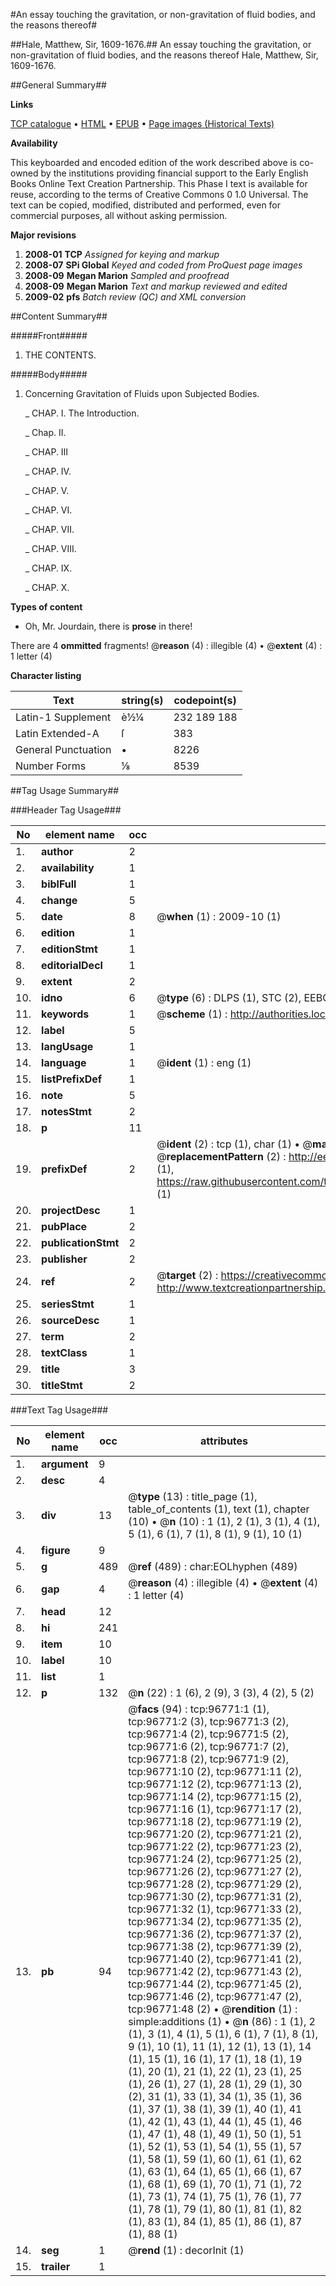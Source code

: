 #An essay touching the gravitation, or non-gravitation of fluid bodies, and the reasons thereof#

##Hale, Matthew, Sir, 1609-1676.##
An essay touching the gravitation, or non-gravitation of fluid bodies, and the reasons thereof
Hale, Matthew, Sir, 1609-1676.

##General Summary##

**Links**

[TCP catalogue](http://www.ota.ox.ac.uk/tcp/)  • 
[HTML](http://tei.it.ox.ac.uk/tcp/Texts-HTML/free/A44/A44172.html)  • 
[EPUB](http://tei.it.ox.ac.uk/tcp/Texts-EPUB/free/A44/A44172.epub) • 
[Page images (Historical Texts)](https://data.historicaltexts.jisc.ac.uk/view?pubId=eebo-13031625e&pageId=eebo-13031625e-96771-1)

**Availability**

This keyboarded and encoded edition of the
	       work described above is co-owned by the institutions
	       providing financial support to the Early English Books
	       Online Text Creation Partnership. This Phase I text is
	       available for reuse, according to the terms of Creative
	       Commons 0 1.0 Universal. The text can be copied,
	       modified, distributed and performed, even for
	       commercial purposes, all without asking permission.

**Major revisions**

1. __2008-01__ __TCP__ *Assigned for keying and markup*
1. __2008-07__ __SPi Global__ *Keyed and coded from ProQuest page images*
1. __2008-09__ __Megan Marion__ *Sampled and proofread*
1. __2008-09__ __Megan Marion__ *Text and markup reviewed and edited*
1. __2009-02__ __pfs__ *Batch review (QC) and XML conversion*

##Content Summary##

#####Front#####

1. THE CONTENTS.

#####Body#####

1. Concerning Gravitation of Fluids upon Subjected Bodies.

    _ CHAP. I. The Introduction.

    _ Chap. II.

    _ CHAP. III

    _ CHAP. IV.

    _ CHAP. V.

    _ CHAP. VI.

    _ CHAP. VII.

    _ CHAP. VIII.

    _ CHAP. IX.

    _ CHAP. X.

**Types of content**

  * Oh, Mr. Jourdain, there is **prose** in there!

There are 4 **ommitted** fragments! 
 @__reason__ (4) : illegible (4)  •  @__extent__ (4) : 1 letter (4)

**Character listing**


|Text|string(s)|codepoint(s)|
|---|---|---|
|Latin-1 Supplement|è½¼|232 189 188|
|Latin Extended-A|ſ|383|
|General Punctuation|•|8226|
|Number Forms|⅛|8539|

##Tag Usage Summary##

###Header Tag Usage###

|No|element name|occ|attributes|
|---|---|---|---|
|1.|__author__|2||
|2.|__availability__|1||
|3.|__biblFull__|1||
|4.|__change__|5||
|5.|__date__|8| @__when__ (1) : 2009-10 (1)|
|6.|__edition__|1||
|7.|__editionStmt__|1||
|8.|__editorialDecl__|1||
|9.|__extent__|2||
|10.|__idno__|6| @__type__ (6) : DLPS (1), STC (2), EEBO-CITATION (1), OCLC (1), VID (1)|
|11.|__keywords__|1| @__scheme__ (1) : http://authorities.loc.gov/ (1)|
|12.|__label__|5||
|13.|__langUsage__|1||
|14.|__language__|1| @__ident__ (1) : eng (1)|
|15.|__listPrefixDef__|1||
|16.|__note__|5||
|17.|__notesStmt__|2||
|18.|__p__|11||
|19.|__prefixDef__|2| @__ident__ (2) : tcp (1), char (1)  •  @__matchPattern__ (2) : ([0-9\-]+):([0-9IVX]+) (1), (.+) (1)  •  @__replacementPattern__ (2) : http://eebo.chadwyck.com/downloadtiff?vid=$1&page=$2 (1), https://raw.githubusercontent.com/textcreationpartnership/Texts/master/tcpchars.xml#$1 (1)|
|20.|__projectDesc__|1||
|21.|__pubPlace__|2||
|22.|__publicationStmt__|2||
|23.|__publisher__|2||
|24.|__ref__|2| @__target__ (2) : https://creativecommons.org/publicdomain/zero/1.0/ (1), http://www.textcreationpartnership.org/docs/. (1)|
|25.|__seriesStmt__|1||
|26.|__sourceDesc__|1||
|27.|__term__|2||
|28.|__textClass__|1||
|29.|__title__|3||
|30.|__titleStmt__|2||


###Text Tag Usage###

|No|element name|occ|attributes|
|---|---|---|---|
|1.|__argument__|9||
|2.|__desc__|4||
|3.|__div__|13| @__type__ (13) : title_page (1), table_of_contents (1), text (1), chapter (10)  •  @__n__ (10) : 1 (1), 2 (1), 3 (1), 4 (1), 5 (1), 6 (1), 7 (1), 8 (1), 9 (1), 10 (1)|
|4.|__figure__|9||
|5.|__g__|489| @__ref__ (489) : char:EOLhyphen (489)|
|6.|__gap__|4| @__reason__ (4) : illegible (4)  •  @__extent__ (4) : 1 letter (4)|
|7.|__head__|12||
|8.|__hi__|241||
|9.|__item__|10||
|10.|__label__|10||
|11.|__list__|1||
|12.|__p__|132| @__n__ (22) : 1 (6), 2 (9), 3 (3), 4 (2), 5 (2)|
|13.|__pb__|94| @__facs__ (94) : tcp:96771:1 (1), tcp:96771:2 (3), tcp:96771:3 (2), tcp:96771:4 (2), tcp:96771:5 (2), tcp:96771:6 (2), tcp:96771:7 (2), tcp:96771:8 (2), tcp:96771:9 (2), tcp:96771:10 (2), tcp:96771:11 (2), tcp:96771:12 (2), tcp:96771:13 (2), tcp:96771:14 (2), tcp:96771:15 (2), tcp:96771:16 (1), tcp:96771:17 (2), tcp:96771:18 (2), tcp:96771:19 (2), tcp:96771:20 (2), tcp:96771:21 (2), tcp:96771:22 (2), tcp:96771:23 (2), tcp:96771:24 (2), tcp:96771:25 (2), tcp:96771:26 (2), tcp:96771:27 (2), tcp:96771:28 (2), tcp:96771:29 (2), tcp:96771:30 (2), tcp:96771:31 (2), tcp:96771:32 (1), tcp:96771:33 (2), tcp:96771:34 (2), tcp:96771:35 (2), tcp:96771:36 (2), tcp:96771:37 (2), tcp:96771:38 (2), tcp:96771:39 (2), tcp:96771:40 (2), tcp:96771:41 (2), tcp:96771:42 (2), tcp:96771:43 (2), tcp:96771:44 (2), tcp:96771:45 (2), tcp:96771:46 (2), tcp:96771:47 (2), tcp:96771:48 (2)  •  @__rendition__ (1) : simple:additions (1)  •  @__n__ (86) : 1 (1), 2 (1), 3 (1), 4 (1), 5 (1), 6 (1), 7 (1), 8 (1), 9 (1), 10 (1), 11 (1), 12 (1), 13 (1), 14 (1), 15 (1), 16 (1), 17 (1), 18 (1), 19 (1), 20 (1), 21 (1), 22 (1), 23 (1), 25 (1), 26 (1), 27 (1), 28 (1), 29 (1), 30 (2), 31 (1), 33 (1), 34 (1), 35 (1), 36 (1), 37 (1), 38 (1), 39 (1), 40 (1), 41 (1), 42 (1), 43 (1), 44 (1), 45 (1), 46 (1), 47 (1), 48 (1), 49 (1), 50 (1), 51 (1), 52 (1), 53 (1), 54 (1), 55 (1), 57 (1), 58 (1), 59 (1), 60 (1), 61 (1), 62 (1), 63 (1), 64 (1), 65 (1), 66 (1), 67 (1), 68 (1), 69 (1), 70 (1), 71 (1), 72 (1), 73 (1), 74 (1), 75 (1), 76 (1), 77 (1), 78 (1), 79 (1), 80 (1), 81 (1), 82 (1), 83 (1), 84 (1), 85 (1), 86 (1), 87 (1), 88 (1)|
|14.|__seg__|1| @__rend__ (1) : decorInit (1)|
|15.|__trailer__|1||
